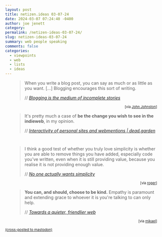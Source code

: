 ```yaml
---
layout: post
title: netizen.ideas 03-07-24
date: 2024-03-07 07:24:40 -0400
author: joe jenett
category: 
permalink: /netizen-ideas-03-07-24/
slug: netizen-ideas-03-07-24
summary: web people speaking
comments: false
categories:
  - viewpoints
  - web
  - lists
  - ideas
---
```

<ul class="links" style="list-style:none;margin-left:0;">
	<li>
		<blockquote class="quoteback" data-title="Blogging is the medium of incomplete stories" data-author="//James" data-avatar="https://jamesg.blog/assets/coffeeshop_alt.jpeg" cite="https://jamesg.blog/2024/02/29/blogging-medium-incomplete-stories/">
			<p>
				When you write a blog post, you can say as much or as little as you want. [...] Blogging encourages this sort of writing.
			</p>
			<footer>
				// 
				<cite>
					<a href="https://jamesg.blog/2024/02/29/blogging-medium-incomplete-stories/">Blogging is the medium of incomplete stories</a>
				</cite>
			</footer>
		</blockquote>
		<div style="text-align:right;font-size:.8em;margin-top:3px;margin-right:9px;">
			[via <a title="source" href="https://johnjohnston.info/blog/liked-blogging-is-the-medium-of-incomplete-stories/">John Johnston</a>]
		</div>
	</li>
	<li>
		<blockquote class="quoteback" data-title="Interactivity of personal sites and webmentions" data-author="//Jo" data-avatar="https://dead.garden/about/iris.gif" cite="https://dead.garden/blog/interactivity-of-personal-sites-and-webmentions.html">
			<p>
				It's pretty much a case of <strong>be the change you wish to see in the indieweb</strong>, in my opinion.
			</p>
			<footer>
				// 
				<cite>
					<a href="https://dead.garden/blog/interactivity-of-personal-sites-and-webmentions.html">Interactivity of personal sites and webmentions | dead.garden</a>
				</cite>
			</footer>
		</blockquote>
		<div style="text-align:right;font-size:.8em;margin-top:3px;margin-right:9px;">
			&nbsp; 
		</div>
	</li>
	<li>
		<blockquote class="quoteback" data-title="No one actually wants simplicity" data-author="//Luke Plant" data-avatar="https://avatars.githubusercontent.com/u/62745?v=4" cite="https://lukeplant.me.uk/blog/posts/no-one-actually-wants-simplicity/">
			<p>
				I think a good test of whether you truly love simplicity is whether you are able to remove things you have added, especially code you’ve written, even when it is still providing value, because you realise it is not providing enough value.
			</p>
			<footer>
				// 
				<cite>
					<a href="https://lukeplant.me.uk/blog/posts/no-one-actually-wants-simplicity/">No one actually wants simplicity</a>
				</cite>
			</footer>
		</blockquote>
		<div style="text-align:right;font-size:.8em;margin-top:3px;margin-right:9px;">
			[via <a title="source" href="https://pinboard.in/u:roger">roger</a>]
		</div>
	</li>
	<li>
		<blockquote class="quoteback" data-title="Towards a quieter, friendlier web" data-author="//Cory Dransfeldt" data-avatar="https://coryd.dev/assets/img/cache/avatar-800w.webp" cite="https://coryd.dev/posts/2024/towards-a-quieter-friendlier-web/">
			<p>
				<strong>You can, and should, choose to be kind.</strong> Empathy is paramount and extending grace to whoever it is you're talking to can only help.	
			</p>
			<footer>
				// 
				<cite>
					<a href="https://coryd.dev/posts/2024/towards-a-quieter-friendlier-web/">Towards a quieter, friendlier web</a>
				</cite>
			</footer>
		</blockquote>
		<div style="text-align:right;font-size:.8em;margin-top:3px;margin-right:9px;">
			[via <a title="source" href="https://pinboard.in/u:mikael">mikael</a>]
		</div>
	</li>
</ul>
<a href="https://brid.gy/publish/mastodon"><small>(cross-posted to mastodon)</small></a>